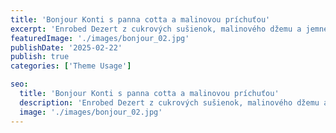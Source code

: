 ```yaml
---
title: 'Bonjour Konti s panna cotta a malinovou príchuťou'
excerpt: 'Enrobed Dezert z cukrových sušienok, malinového džemu a jemnej príchute suflé panna cotta.'
featuredImage: './images/bonjour_02.jpg'
publishDate: '2025-02-22'
publish: true
categories: ['Theme Usage']

seo:
  title: 'Bonjour Konti s panna cotta a malinovou príchuťou'
  description: 'Enrobed Dezert z cukrových sušienok, malinového džemu a jemnej príchute suflé panna cotta.'
  image: './images/bonjour_02.jpg'
---
```

